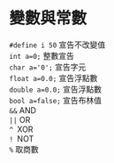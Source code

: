 # 變數與常數
`#define i 50` 宣告不改變值\
`int a=0;` 整數宣告\
`char a='0';` 宣告字元\
`float a=0.0;` 宣告浮點數\
`double a=0.0;` 宣告浮點數\
`bool a=false;` 宣告布林值\
`&&` AND\
`||` OR\
`^ `XOR\
`! `NOT\
`%` 取商數